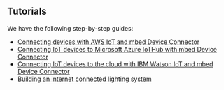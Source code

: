 ## Tutorials

We have the following step-by-step guides:

* [Connecting devices with AWS IoT and mbed Device Connector](https://docs.mbed.com/docs/mbed-device-connector-web-interfaces/en/latest/cloud_amazon/)
* [Connecting IoT devices to Microsoft Azure IoTHub with mbed Device Connector](https://docs.mbed.com/docs/mbed-device-connector-web-interfaces/en/latest/cloud_azure/)
* [Connecting IoT devices to the cloud with IBM Watson IoT and mbed Device Connector](https://docs.mbed.com/docs/mbed-device-connector-web-interfaces/en/latest/cloud_watson/)
* [Building an internet connected lighting system](https://docs.mbed.com/docs/building-an-internet-connected-lighting-system/en/latest/)
